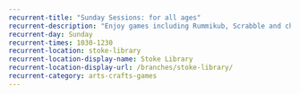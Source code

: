 ```yaml
---
recurrent-title: "Sunday Sessions: for all ages"
recurrent-description: "Enjoy games including Rummikub, Scrabble and chess, play with Lego, do some mindful colouring or simply relax and look at a book. Free refreshments available (donations appreciated)."
recurrent-day: Sunday
recurrent-times: 1030-1230
recurrent-location: stoke-library
recurrent-location-display-name: Stoke Library
recurrent-location-display-url: /branches/stoke-library/
recurrent-category: arts-crafts-games
---
```

